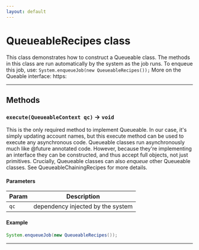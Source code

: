 ```yaml
---
layout: default
---
```

# QueueableRecipes class

This class demonstrates how to construct a Queueable class. The methods in this class are run automatically by the system as the job runs. To enqueue this job, use: `System.enqueueJob(new QueueableRecipes());` More on the Queable interface: https:

---
## Methods
### `execute(QueueableContext qc)` → `void`

This is the only required method to implement Queueable. In our case, it's simply updating account names, but this execute method can be used to execute any asynchronous code. Queueable classes run asynchronously much like @future annotated code. However, because they're implementing an interface they can be constructed, and thus accept full objects, not just primitives. Crucially, Queueable classes can also _enqueue_ other Queueable classes. See QueueableChainingRecipes for more details.

#### Parameters
|Param|Description|
|-----|-----------|
|`qc` |  dependency injected by the system |

#### Example
```java
System.enqueueJob(new QueueableRecipes());
```

---
